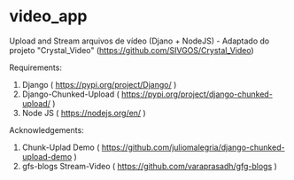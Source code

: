 # video_app
Upload and Stream arquivos de vídeo (Djano + NodeJS) - Adaptado do projeto "Crystal_Video" (https://github.com/SIVGOS/Crystal_Video)

Requirements:

1. Django ( https://pypi.org/project/Django/ )
2. Django-Chunked-Upload ( https://pypi.org/project/django-chunked-upload/ )
3. Node JS ( https://nodejs.org/en/ )


Acknowledgements:

1. Chunk-Uplad Demo ( https://github.com/juliomalegria/django-chunked-upload-demo )
2. gfs-blogs Stream-Video ( https://github.com/varaprasadh/gfg-blogs )
